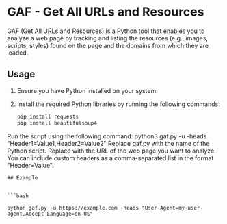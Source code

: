 # GAF - Get All URLs and Resources

GAF (Get All URLs and Resources) is a Python tool that enables you to analyze a web page by tracking and listing the resources (e.g., images, scripts, styles) found on the page and the domains from which they are loaded.

## Usage
1. Ensure you have Python installed on your system.

2. Install the required Python libraries by running the following commands:

   ```bash
   pip install requests
   pip install beautifulsoup4

Run the script using the following command: 
python3 gaf.py -u <URL> -heads "Header1=Value1,Header2=Value2"
    Replace gaf.py with the name of the Python script.
    Replace <URL> with the URL of the web page you want to analyze.
    You can include custom headers as a comma-separated list in the format "Header=Value".
```
## Example


```bash

python gaf.py -u https://example.com -heads "User-Agent=my-user-agent,Accept-Language=en-US"

```

